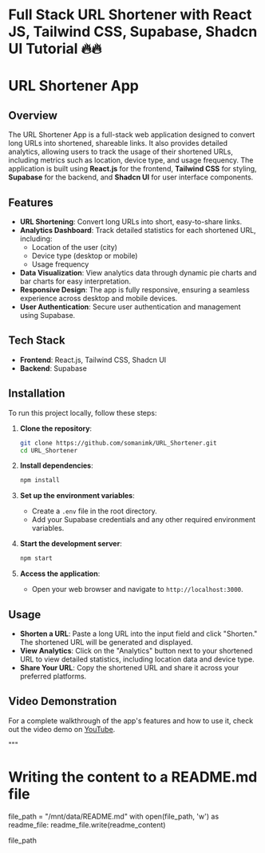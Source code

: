 # Full Stack URL Shortener with React JS, Tailwind CSS, Supabase, Shadcn UI Tutorial 🔥🔥
# URL Shortener App

## Overview

The URL Shortener App is a full-stack web application designed to convert long URLs into shortened, shareable links. It also provides detailed analytics, allowing users to track the usage of their shortened URLs, including metrics such as location, device type, and usage frequency. The application is built using **React.js** for the frontend, **Tailwind CSS** for styling, **Supabase** for the backend, and **Shadcn UI** for user interface components.

## Features

- **URL Shortening**: Convert long URLs into short, easy-to-share links.
- **Analytics Dashboard**: Track detailed statistics for each shortened URL, including:
  - Location of the user (city)
  - Device type (desktop or mobile)
  - Usage frequency
- **Data Visualization**: View analytics data through dynamic pie charts and bar charts for easy interpretation.
- **Responsive Design**: The app is fully responsive, ensuring a seamless experience across desktop and mobile devices.
- **User Authentication**: Secure user authentication and management using Supabase.

## Tech Stack

- **Frontend**: React.js, Tailwind CSS, Shadcn UI
- **Backend**: Supabase

## Installation

To run this project locally, follow these steps:

1. **Clone the repository**:
    ```bash
    git clone https://github.com/somanimk/URL_Shortener.git
    cd URL_Shortener
    ```

2. **Install dependencies**:
    ```bash
    npm install
    ```

3. **Set up the environment variables**:
   - Create a `.env` file in the root directory.
   - Add your Supabase credentials and any other required environment variables.

4. **Start the development server**:
    ```bash
    npm start
    ```

5. **Access the application**:
   - Open your web browser and navigate to `http://localhost:3000`.

## Usage

- **Shorten a URL**: Paste a long URL into the input field and click "Shorten." The shortened URL will be generated and displayed.
- **View Analytics**: Click on the "Analytics" button next to your shortened URL to view detailed statistics, including location data and device type.
- **Share Your URL**: Copy the shortened URL and share it across your preferred platforms.

## Video Demonstration

For a complete walkthrough of the app's features and how to use it, check out the video demo on [YouTube](https://youtu.be/luzZdJDv7L0).

"""

# Writing the content to a README.md file
file_path = "/mnt/data/README.md"
with open(file_path, 'w') as readme_file:
    readme_file.write(readme_content)

file_path
